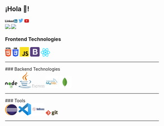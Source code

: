 ## ¡Hola 👋!


<div>
  <a href="#" target="_blank"><img src='./images/linkedin.svg' alt='LinkedIn' width="8%"></a>
  <a href="#" target="_blank"><img src='./images/twitter.svg' alt='Twitter' width="3%" title=''></a>
  <a href="#" target="_blank"><img src='./images/youtube.svg' alt='YouTube' width="3%"></a>
</div>


<a href="https://github.com/anuraghazra/github-readme-stats">
  <img align="center" 
       src="https://github-readme-stats.vercel.app/api?username=Osnayder&count_private=true&show_icons=true&include_all_commits=true&hide_border=true&hide_title=true" />
</a>
<a href="https://github.com/anuraghazra/github-readme-stats">
  <img align="center" 
       src="https://github-readme-stats.vercel.app/api/top-langs/?username=Osnayder&langs_count=3&hide_title=true&hide_border=true" />
</a>


### Frontend Technologies

<div>
  <img src ="./images/html-5.svg" alt="HTML5 logo" width="4%" title='HTML5'/>
  <img src ="./images/css-3.svg" alt="CSS3 logo" width="4%" title='CSS3'/>
  <img src ="./images/javascript.svg" alt="JavaScript logo" width="6%" title='JavaScript'/>
  <img src ="./images/bootstrap.svg" alt="Bootstrap logo" width="6%" title='Bootstrap'/>
  <img src ="./images/react.svg" alt="react logo" width="6%" title='React'/>
</div>
<hr>
### Backend Technologies

<div>
  <img src ="./images/nodejs.svg" alt="Node logo" width="8%" title='Nodejs'/>
  <img src ="./images/java.svg" alt="Java logo" width="8%" title='Java'/>
  <img src ="./images/express.svg" alt="Express logo" width="8%" title='Express'/>
  <img src ="./images/mysql.svg" alt="MySql logo" width="8%" title='MYSQL'/>
  <img src ="./images/mongodb.svg" alt="MongoBd logo" width="8%" title='MongoDB'/>
</div>
<hr>
### Tools

<div>
  <img src ="./images/eclipse.svg" alt="Eclipse logo" width="8%" title='Eclipse'/>
  <img src ="./images/visual-studio-code.svg" alt="VS Code logo" width="8%" title='Visual Studio Code'/>
  <img src ="./images/netbeans.svg" alt="Netbeans logo" width="8%" title='NetBeans'/>
  <img src ="./images/git.svg" alt="Git logo" width="8%" title='Git'/>
</div>
<hr>
<!--
**Osnayder/Osnayder** is a ✨ _special_ ✨ repository because its `README.md` (this file) appears on your GitHub profile.

Here are some ideas to get you started:

- 🔭 I’m currently working on ...
- 🌱 I’m currently learning ...
- 👯 I’m looking to collaborate on ...
- 🤔 I’m looking for help with ...
- 💬 Ask me about ...
- 📫 How to reach me: ...
- 😄 Pronouns: ...
- ⚡ Fun fact: ...
-->
